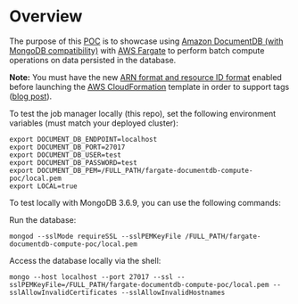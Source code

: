 # Overview

The purpose of this [POC](https://en.wikipedia.org/wiki/Proof_of_concept) is to showcase using [Amazon DocumentDB (with MongoDB compatibility)](https://aws.amazon.com/documentdb/) with [AWS Fargate](https://aws.amazon.com/fargate/) to perform batch compute operations on data persisted in the database.

**Note:** You must have the new [ARN format and resource ID format](https://aws.amazon.com/ecs/faqs/#Transition_to_new_ARN_and_ID_format) enabled before launching the [AWS CloudFormation](https://aws.amazon.com/cloudformation/) template in order to support tags ([blog post](https://aws.amazon.com/blogs/compute/migrating-your-amazon-ecs-deployment-to-the-new-arn-and-resource-id-format-2/)).

To test the job manager locally (this repo), set the following environment variables (must match your deployed cluster):
```
export DOCUMENT_DB_ENDPOINT=localhost
export DOCUMENT_DB_PORT=27017
export DOCUMENT_DB_USER=test
export DOCUMENT_DB_PASSWORD=test
export DOCUMENT_DB_PEM=/FULL_PATH/fargate-documentdb-compute-poc/local.pem
export LOCAL=true
```

To test locally with MongoDB 3.6.9, you can use the following commands:

Run the database:
```
mongod --sslMode requireSSL --sslPEMKeyFile /FULL_PATH/fargate-documentdb-compute-poc/local.pem
```

Access the database locally via the shell:

```
mongo --host localhost --port 27017 --ssl --sslPEMKeyFile=/FULL_PATH/fargate-documentdb-compute-poc/local.pem --sslAllowInvalidCertificates --sslAllowInvalidHostnames
```

